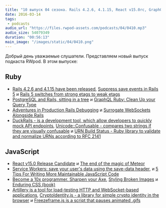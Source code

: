 ```yaml
---
title: "10 выпуск 04 сезона. Rails 4.2.6, 4.1.15, React v15.0rc, GraphQL Ruby, DuckRails, Artillery, Freezeframe.js и прочее"
date: 2016-03-14
tags:
 - podcasts
audio_url: "https://files.rwpod-assets.com/podcasts/04/0410.mp3"
audio_size: 54079349
duration: "00:56:13"
main_image: "/images/static/04/0410.png"
---
```


Добрый день уважаемые слушатели. Представляем новый выпуск подкаста RWpod. В этом выпуске:

## Ruby

 - [Rails 4.2.6 and 4.1.15 have been released](http://weblog.rubyonrails.org/2016/3/11/Rails-4-2-6-and-4-1-15-have-been-released/), [Suppress save events in Rails 5](http://blog.bigbinary.com/2016/03/11/suppress-save-events-in-rails-5.html) и [Rails 5 switches from strong etags to weak etags](http://blog.bigbinary.com/2016/03/08/rails-5-switches-from-strong-etags-to-weak-tags.html)
 - [PostgreSQL and Rails, sitting in a tree](https://evilmartians.com/chronicles/postgresql-and-rails-sitting-in-a-tree) и [GraphQL Ruby: Clean Up your Query Type](https://m.alphasights.com/graphql-ruby-clean-up-your-query-type-d7ab05a47084)
 - [Adventures in Production Rails Debugging](https://shopifyengineering.myshopify.com/blogs/engineering/112738884-adventures-in-production-rails-debugging) и [Surrogate WebSockets Alongside Rails](http://blog.codeship.com/surrogate-websockets/)
 - [DuckRails - is a development tool, which allow developers to quickly mock API endpoints](https://github.com/iridakos/duckrails), [Unicode::Confusable - compares two strings if they are visually confusable](https://github.com/janlelis/unicode-confusable) и [URN Build Status - Ruby library to validate and normalize URNs according to RFC 2141](https://github.com/altmetric/urn)

## JavaScript

 - [React v15.0 Release Candidate](https://facebook.github.io/react/blog/2016/03/07/react-v15-rc1.html) и [The end of the magic of Meteor](https://medium.com/@andersramsay/the-end-of-the-magic-of-meteor-ad600d739e5)
 - [Service Workers: save your user's data using the save-data header](http://deanhume.com/Home/BlogPost/service-workers--save-your-users-data-using-the-save-data-header/10139),  и [5 Tips For Writing More Maintainable JavaScript Code](https://medium.com/@Functionite/5-tips-for-writing-more-maintainable-javascript-code-b87de1147e94)
 - [Become a 10x programmer. Sharpen your Axe](https://medium.com/@koryteg/become-a-10x-programmer-sharpen-your-axe-bfe9109373bb), [Styling Broken Images](http://bitsofco.de/styling-broken-images/) и [Enduring CSS (book)](http://ecss.io/)
 - [Artillery is a tool for load-testing HTTP and WebSocket-based applications](https://artillery.io/), [CryptoIdentity.js - a library for simple crypto identity in the browser](https://github.com/richardanaya/cryptoidentity/) и [Freezeframe.js is a script that pauses animated .gifs](https://github.com/ctrl-freaks/freezeframe.js)

